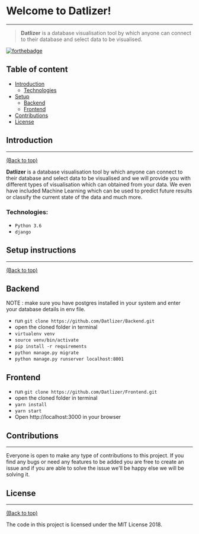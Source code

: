 # Welcome to Datlizer!
---

>**Datlizer** is a database visualisation tool by which anyone can connect to their database and select data to be visualised.

[![forthebadge](https://forthebadge.com/images/badges/built-with-love.svg)](https://forthebadge.com)



## Table of content

- [Introduction](#introduction)
  - [Technologies](#technologies)
- [Setup](#setup-instructions)
  - [Backend](#backend)
  - [Frontend](#frontend)
- [Contributions](#contributions)
- [License](#license)



## Introduction
---
[(Back to top)](#list-of-contents)

**Datlizer** is a database visualisation tool by which anyone can connect to their database and select data to be visualised and we will provide you with different types of visualisation which can obtained from your data. We even have included Machine Learning which can be used to predict future results or classify the current state of the data and much more.

### Technologies:
- `Python 3.6`
- `django`




## Setup instructions
---
[(Back to top)](#list-of-contents)

## Backend
NOTE : make sure you have postgres installed in your system and enter your database details in env file. 
* run `git clone https://github.com/Datlizer/Backend.git`
*  open the cloned folder in terminal
*  `virtualenv venv`
*  `source venv/bin/activate `
*  `pip install -r requirements `
* `python manage.py migrate `
*  `python manage.py runserver localhost:8001`

## Frontend
 * run `git clone https://github.com/Datlizer/Frontend.git` 
 * open the cloned folder in terminal 
 *  `yarn install`
 *  `yarn start` 
 *  Open http://localhost:3000 in your browser


## Contributions
---
Everyone is open to make any type of contributions to this project. If you find any bugs or need any features to be added you are free to create an issue and if you are able to solve the issue we'll be happy else we will be solving it.


## License
---
[(Back to top)](#list-of-contents)

The code in this project is licensed under the MIT License 2018.






